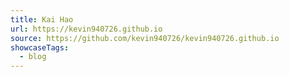 ```yaml
---
title: Kai Hao
url: https://kevin940726.github.io
source: https://github.com/kevin940726/kevin940726.github.io
showcaseTags:
  - blog
---
```

